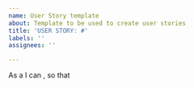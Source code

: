 ```yaml
---
name: User Story template
about: Template to be used to create user stories
title: 'USER STORY: #'
labels: ''
assignees: ''

---
```


As a *<ROLE>* I can *<CAPABILITY>*, so that *<RECEIVED BENEFIT>*
